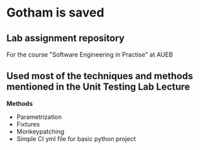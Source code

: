 # Gotham is saved
## Lab assignment repository
For the course "Software Engineering in Practise" at AUEB

## Used most of the techniques and methods mentioned in the Unit Testing Lab Lecture

**Methods**
- Parametrization
- Fixtures
- Monkeypatching
- Simple CI yml file for basic python project

